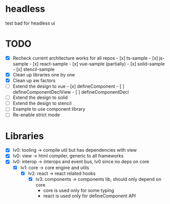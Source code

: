 # headless
test bad for headless ui

# TODO
- [x] Recheck current architecture works for all repos
      - [x] ts-sample
      - [x] js-sample
      - [x] react-sample
      - [x] vue-sample (partially)
      - [x] solid-sample
      - [x] stencil-sample
- [x] Clean up libraries one by one
- [x] Clean up aw factors
- [ ] Extend the design to vue
      - [x] defineComponent
      - [ ] defineComponentDeclView
      - [ ] defineComponentDecl
- [ ] Extend the design to solid
- [ ] Extend the design to stencil
- [ ] Example to use component library
- [ ] Re-enable strict mode

# Libraries
- [x] lv0: tooling    -> compile util but has dependencies with view
- [x] lv0: view       -> html compiler, generic to all frameworks
- [x] lv0: interop        -> interops and event bus, lv0 since no deps on core
  - [x] lv1: core       -> core engine and utils
    - [x] lv2: react      -> react related hooks
      - [x] lv3: components -> components lib, should only depend on core
        - core is used only for some typing
        - react is used only for defineComponent API
